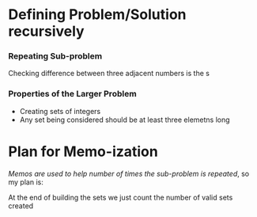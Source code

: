 # Defining Problem/Solution recursively

### Repeating Sub-problem
Checking difference between three adjacent numbers is the s

### Properties of the Larger Problem
* Creating sets of integers
* Any set being considered should be at least three elemetns long

# Plan for Memo-ization
*Memos are used to help number of times the sub-problem is repeated*, so my plan is:

At the end of building the sets we just count the number of valid sets created
